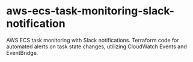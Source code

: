 # aws-ecs-task-monitoring-slack-notification
AWS ECS task monitoring with Slack notifications. Terraform code for automated alerts on task state changes, utilizing CloudWatch Events and EventBridge.
